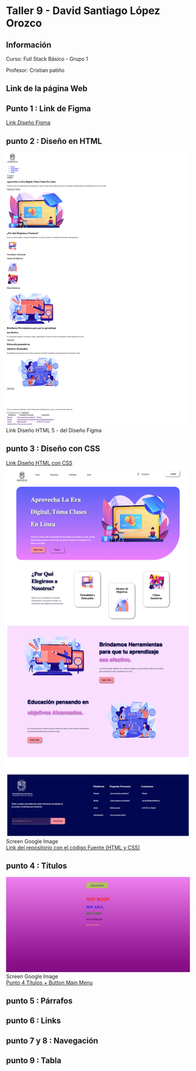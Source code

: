  <h1> Taller 9 - David Santiago López Orozco</h1>
    <h2>Información</h2>
    <p>Curso: Full Stack Básico - Grupo 1 </p>
     <p>Profesor: Cristian patiño</p>
     
<h2>Link de la página Web</h2>
<h2>Punto 1 : Link de Figma</h2>
<a href="https://www.figma.com/file/i0WxaKhEFBCgVoiepPvJRB/David-L%C3%B3pez-Orozco?type=design&mode=design&t=QMUmCHIbh0AmEaRA-1">Link Diseño Figma</a>

<h2>punto 2 : Diseño en HTML</h2>
<img src="public/images/Esructura_Atenea.png" alt= "Imágen_Diseo_Figma">Link Diseño HTML 5 - del Diseño Figma</img>

<h2>punto 3 : Diseño con CSS</h2>
<a href="http://127.0.0.1:3000/punto-1-2-3/index.html">Link Diseño HTML con CSS</a>
<img src="punto-1-2-3/public/images/screencapture-127-0-0-1-3000-punto-1-2-3-index-html-2023-11-06-21_39_36.png">Screen Google Image
</img><br>
<a href="https://github.com/DavidLopezIT1/Taller-9.Full-Stack.git">Link del repositorio con el código Fuente (HTML y CSS)</a>
<h2>punto 4 : Títulos</h2>
<img src="./punto-4/Public/Images/screencapture-127-0-0-1-3000-punto-4-index-html-2023-11-06-22_19_09.png">Screen Google Image
</img><br>
<a href="http://127.0.0.1:3000/punto-4/index.html">Punto 4 Títulos + Button Main Menu</a>

<h2>punto 5 : Párrafos</h2>
<h2>punto 6 : Links</h2>
<h2>punto 7 y 8 : Navegación</h2>
<h2>punto 9 : Tabla</h2>
